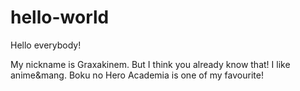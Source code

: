 # hello-world

Hello everybody!

My nickname is Graxakinem. But I think you already know that!
I like anime&mang. Boku no Hero Academia is one of my favourite!

